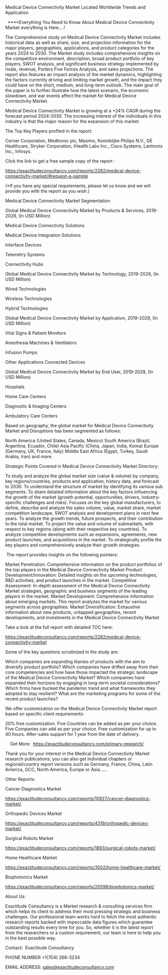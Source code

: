 Medical Device Connectivity Market Located Worldwide Trends and Application

  ****Everything You Need to Know About Medical Device Connectivity Market everything is Here....!

The Comprehensive study on Medical Device Connectivity Market includes historical data as well as share, size, and projection information for the major players, geographies, applications, and product categories for the years 2024 to 2030. The Market study includes comprehensive insights on the competitive environment, description, broad product portfolio of key players, SWOT analysis, and significant business strategy implemented by rivals, revenue, Porters Five Forces Analysis, and sales projections. The report also features an impact analysis of the market dynamics, highlighting the factors currently driving and limiting market growth, and the impact they could have on the short, medium, and long-term outlook. The main goal of the paper is to further illustrate how the latest scenario, the economic slowdown, and war events affect the market for Medical Device Connectivity Market.

Medical Device Connectivity Market is growing at a +24% CAGR during the forecast period 2024-2030. The increasing interest of the individuals in this industry is that the major reason for the expansion of this market.

The Top Key Players profiled in the report: 

Cerner Corporation, Medtronic plc, Masimo, Koninklijke Philips N.V., GE Healthcare, Stryker Corporation, iHealth Labs Inc., Cisco Systems, Lantronix Inc., Infosys.

Click the link to get a free sample copy of the report :

https://exactitudeconsultancy.com/reports/2282/medical-device-connectivity-market/#request-a-sample

(*If you have any special requirements, please let us know and we will provide you with the report as you wish.)

Medical Device Connectivity Market Segmentation:

Global Medical Device Connectivity Market by Products & Services, 2019-2028, (In USD Million)

Medical Device Connectivity Solutions

Medical Device Integration Solutions

Interface Devices

Telemetry Systems

Connectivity Hubs

Global Medical Device Connectivity Market by Technology, 2019-2028, (In USD Million)

Wired Technologies

Wireless Technologies

Hybrid Technologies

Global Medical Device Connectivity Market by Application, 2019-2028, (In USD Million)

Vital Signs & Patient Monitors

Anesthesia Machines & Ventilators

Infusion Pumps

Other Applications Connected Devices

Global Medical Device Connectivity Market by End User, 2019-2028, (In USD Million)

Hospitals

Home Care Centers

Diagnostic & Imaging Centers

Ambulatory Care Centers

Based on geography, the global market for Medical Device Connectivity Market and Disruptions has been segmented as follows:

North America (United States, Canada, Mexico)
South America (Brazil, Argentina, Ecuador, Chile)
Asia Pacific (China, Japan, India, Korea)
Europe (Germany, UK, France, Italy)
Middle East Africa (Egypt, Turkey, Saudi Arabia, Iran) and more.

Strategic Points Covered in Medical Device Connectivity Market Directory:

To study and analyze the global market size (value & volume) by company, key regions/countries, products and application, history data, and forecast to 2030.
To understand the structure of market by identifying its various sub segments.
To share detailed information about the key factors influencing the growth of the market (growth potential, opportunities, drivers, industry-specific challenges and risks).
Focuses on the key global manufacturers, to define, describe and analyze the sales volume, value, market share, market competition landscape, SWOT analysis and development plans in next few years.
To analyze the growth trends, future prospects, and their contribution to the total market.
To project the value and volume of submarkets, with respect to key regions (along with their respective key countries).
To analyze competitive developments such as expansions, agreements, new product launches, and acquisitions in the market.
To strategically profile the key players and comprehensively analyze their growth strategies.

 The report provides insights on the following pointers:

Market Penetration: Comprehensive information on the product portfolios of the top players in the Medical Device Connectivity Market
Product Development/Innovation: Detailed insights on the upcoming technologies, R&D activities, and product launches in the market.
Competitive Assessment: In-depth assessment of the Medical Device Connectivity Market strategies, geographic and business segments of the leading players in the market.
Market Development: Comprehensive information about emerging markets. This report analyzes the market for various segments across geographies.
Market Diversification: Exhaustive information about new products, untapped geographies, recent developments, and investments in the Medical Device Connectivity Market

Take a look at the full report with detailed TOC here:

https://exactitudeconsultancy.com/reports/2282/medical-device-connectivity-market

Some of the key questions scrutinized in the study are:

Which companies are expanding litanies of products with the aim to diversify product portfolio?
Which companies have drifted away from their core competencies and how have those impacted the strategic landscape of the Medical Device Connectivity Market?
Which companies have expanded their horizons by engaging in long-term societal considerations?
Which firms have bucked the pandemic trend and what frameworks they adopted to stay resilient?
What are the marketing programs for some of the recent product launches?

We offer customization on the Medical Device Connectivity Market report based on specific client requirements:

20% free customization.
Five Countries can be added as per your choice.
Five Companies can add as per your choice.
Free customization for up to 40 hours.
After-sales support for 1 year from the date of delivery.

    Get More:  https://exactitudeconsultancy.com/primary-research/

Thank you for your interest in the Medical Device Connectivity Market research publications; you can also get individual chapters or regional/country report versions such as Germany, France, China, Latin America, GCC, North America, Europe or Asia……

Other Reports:

Cancer Diagnostics Market

https://exactitudeconsultancy.com/reports/10927/cancer-diagnostics-market/.

Orthopedic Devices Market

https://exactitudeconsultancy.com/reports/4319/orthopedic-devices-market/

Surgical Robots Market

https://exactitudeconsultancy.com/reports/1893/surgical-robots-market/

Home Healthcare Market

https://exactitudeconsultancy.com/reports/3502/home-healthcare-market/

Biophotonics Market

https://exactitudeconsultancy.com/reports/20598/biophotonics-market/

About Us:

Exactitude Consultancy is a Market research & consulting services firm which helps its client to address their most pressing strategic and business challenges. Our professional team works hard to fetch the most authentic research reports backed with impeccable data figures which guarantee outstanding results every time for you. So, whether it is the latest report from the researchers or a custom requirement, our team is here to help you in the best possible way.

Contact:  Exactitude Consultancy

PHONE NUMBER +1(704) 266-3234

EMAIL ADDRESS: sales@exactitudeconsultancy.com

